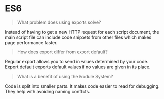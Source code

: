 # ES6

> What problem does using exports solve?

Instead of having to get a new HTTP request for each script document, the main script file can include code snippets from other files which makes page performance faster.

> How does export differ from export default?

Regular export allows you to send in values determined by your code. Export default exports default values if no values are given in its place.

> What is a benefit of using the Module System?

Code is split into smaller parts. It makes code easier to read for debugging. They help with avoiding naming conflicts.